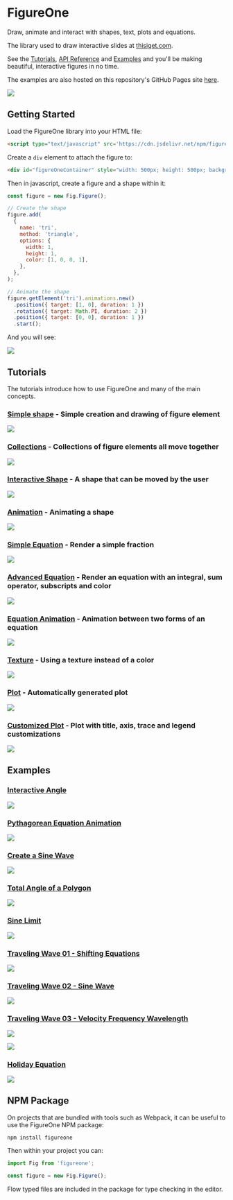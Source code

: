 # FigureOne

Draw, animate and interact with shapes, text, plots and equations.

The library used to draw interactive slides at <a href="https://www.thisiget.com">thisiget.com</a>.

See the [Tutorials](https://github.com/airladon/FigureOne/tree/master/docs/tutorials), [API Reference](https://airladon.github.io/FigureOne/api/) and [Examples](https://github.com/airladon/FigureOne/tree/master/docs/examples) and you'll be making beautiful, interactive figures in no time.

The examples are also hosted on this repository's GitHub Pages site [here](https://airladon.github.io/FigureOne/).

![](docs/examples/Sine%20Limit/example.gif)


## Getting Started

Load the FigureOne library into your HTML file:

```html
<script type="text/javascript" src='https://cdn.jsdelivr.net/npm/figureone@0.5.2/figureone.min.js'></script>
```

Create a `div` element to attach the figure to:
```html
<div id="figureOneContainer" style="width: 500px; height: 500px; background-color: white;"></div>
```

Then in javascript, create a figure and a shape within it:

```js
const figure = new Fig.Figure();

// Create the shape
figure.add(
  {
    name: 'tri',
    method: 'triangle',
    options: {
      width: 1,
      height: 1,
      color: [1, 0, 0, 1],
    },
  },
);

// Animate the shape
figure.getElement('tri').animations.new()
  .position({ target: [1, 0], duration: 1 })
  .rotation({ target: Math.PI, duration: 2 })
  .position({ target: [0, 0], duration: 1 })
  .start();
```

And you will see:

![](./docs/example.gif)

## Tutorials

The tutorials introduce how to use FigureOne and many of the main concepts.

### **[Simple shape](https://github.com/airladon/FigureOne/tree/master/docs/tutorials/01%20-%20Shape)** - Simple creation and drawing of figure element

![](docs/tutorials/01%20-%20Shape/example.png)

### **[Collections](https://github.com/airladon/FigureOne/tree/master/docs/tutorials/02%20-%20Collections)** - Collections of figure elements all move together

![](docs/tutorials/02%20-%20Collections/example.gif)

### **[Interactive Shape](https://github.com/airladon/FigureOne/tree/master/docs/tutorials/03%20-%20Interactive%20Shape)** - A shape that can be moved by the user

![](docs/tutorials/03%20-%20Interactive%20Shape/example.gif)

### **[Animation](https://github.com/airladon/FigureOne/tree/master/docs/tutorials/04%20-%20Animation)** - Animating a shape

![](docs/tutorials/04%20-%20Animation/example.gif)

### **[Simple Equation](https://github.com/airladon/FigureOne/tree/master/docs/tutorials/05%20-%20Simple%20Equation)** - Render a simple fraction

![](docs/tutorials/05%20-%20Simple%20Equation/example.png)

### **[Advanced Equation](https://github.com/airladon/FigureOne/tree/master/docs/tutorials/06%20-%20Advanced%20Equation)** - Render an equation with an integral, sum operator, subscripts and color

![](docs/tutorials/06%20-%20Advanced%20Equation/example.png)

### **[Equation Animation](https://github.com/airladon/FigureOne/tree/master/docs/tutorials/07%20-%20Animation%20between%20Equation%20Forms)** - Animation between two forms of an equation

![](docs/tutorials/07%20-%20Animation%20between%20Equation%20Forms/example.gif)

### **[Texture](https://github.com/airladon/FigureOne/tree/master/docs/tutorials/08%20-%20Texture)** - Using a texture instead of a color

![](docs/tutorials/08%20-%20Texture/example.png)

### **[Plot](https://github.com/airladon/FigureOne/tree/master/docs/tutorials/09%20-%20Plot)** - Automatically generated plot

![](docs/tutorials/09%20-%20Plot/example.png)

### **[Customized Plot](https://github.com/airladon/FigureOne/tree/master/docs/tutorials/10%20-%20Customized%20Plot)** - Plot with title, axis, trace and legend customizations

![](docs/tutorials/10%20-%20Customized%20Plot/example.png)


## Examples

### **[Interactive Angle](https://github.com/airladon/FigureOne/tree/master/docs/examples/Interactive%20Angle)**

![](docs/examples/Interactive%20Angle/example.gif)

### **[Pythagorean Equation Animation](https://github.com/airladon/FigureOne/tree/master/docs/examples/Pythagorean%20Theorem)**

![](docs/examples/Pythagorean%20Theorem/example.gif)

### **[Create a Sine Wave](https://github.com/airladon/FigureOne/tree/master/docs/examples/Sine%20Wave)**

![](docs/examples/Sine%20Wave/example.gif)

### **[Total Angle of a Polygon](https://github.com/airladon/FigureOne/tree/master/docs/examples/Total%20Angle%20of%20a%20Polygon)**

![](docs/examples/Total%20Angle%20of%20a%20Polygon/example.gif)

### **[Sine Limit](https://github.com/airladon/FigureOne/tree/master/docs/examples/Sine%20Limit)**

![](docs/examples/Sine%20Limit/example.gif)

### **[Traveling Wave 01 - Shifting Equations](https://github.com/airladon/FigureOne/tree/master/docs/examples/Traveling%20Wave%2001%20-%20Shifting%20Equations)**

![](docs/examples/Traveling%20Wave%2001%20-%20Shifting%20Equations/example.gif)

### **[Traveling Wave 02 - Sine Wave](https://github.com/airladon/FigureOne/tree/master/docs/examples/Traveling%20Wave%2002%20-%20Sine%20Waves)**

![](docs/examples/Traveling%20Wave%2002%20-%20Sine%20Waves/example.gif)

### **[Traveling Wave 03 - Velocity Frequency Wavelength](https://github.com/airladon/FigureOne/tree/master/docs/examples/Traveling%20Wave%2003%20-%20Velocity%20Frequency%20Wavelength)**

![](docs/examples/Traveling%20Wave%2003%20-%20Velocity%20Frequency%20Wavelength/example1.gif)

![](docs/examples/Traveling%20Wave%2003%20-%20Velocity%20Frequency%20Wavelength/example2.gif)

### **[Holiday Equation](https://github.com/airladon/FigureOne/tree/master/docs/examples/Holiday%20Equation)**

![](docs/examples/Holiday%20Equation/example.gif)


## NPM Package

On projects that are bundled with tools such as Webpack, it can be useful to use the FigureOne NPM package:

`npm install figureone`

Then within your project you can:

```js
import Fig from 'figureone';

const figure = new Fig.Figure();
```

Flow typed files are included in the package for type checking in the editor.

